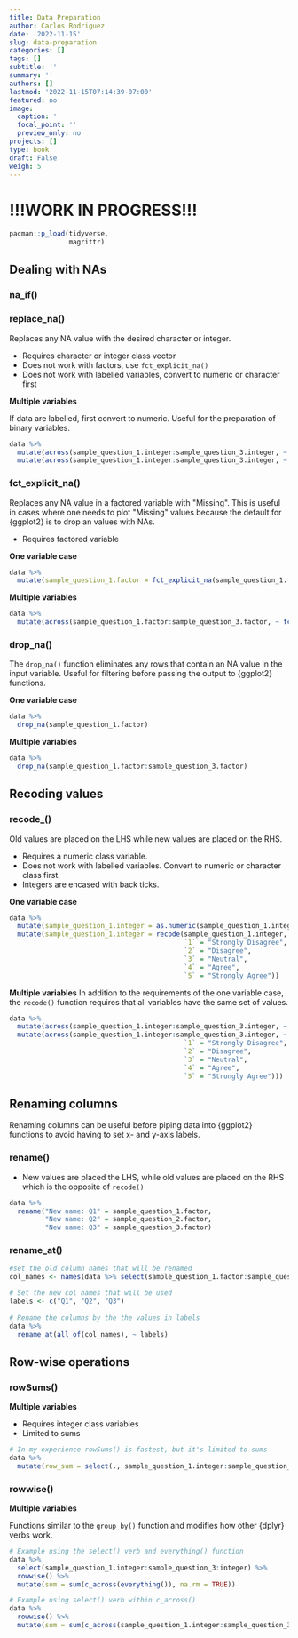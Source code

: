 ```yaml
---
title: Data Preparation
author: Carlos Rodriguez
date: '2022-11-15'
slug: data-preparation
categories: []
tags: []
subtitle: ''
summary: ''
authors: []
lastmod: '2022-11-15T07:14:39-07:00'
featured: no
image:
  caption: ''
  focal_point: ''
  preview_only: no
projects: []
type: book
draft: False
weigh: 5
---
```


# !!!WORK IN PROGRESS!!!

```r
pacman::p_load(tidyverse,
               magrittr)
```



## Dealing with NAs


### na_if()

### replace_na()
Replaces any NA value with the desired character or integer.
- Requires character or integer class vector
- Does not work with factors, use `fct_explicit_na()` 
- Does not work with labelled variables, convert to numeric or character first

**Multiple variables**

If data are labelled, first convert to numeric. Useful for the preparation of binary variables.

```r
data %>%
  mutate(across(sample_question_1.integer:sample_question_3.integer, ~ as.numeric(.))) %>% #convert to numeric or character if variables are labelled
  mutate(across(sample_question_1.integer:sample_question_3.integer, ~ replace_na(., 0)))
```


### fct_explicit_na()
Replaces any NA value in a factored variable with "Missing". This is useful in cases where one needs to plot "Missing" values because the default for {ggplot2} is to drop an values with NAs.

- Requires factored variable

**One variable case**

```r
data %>% 
  mutate(sample_question_1.factor = fct_explicit_na(sample_question_1.factor, "Missing"))
```

**Multiple variables**

```r
data %>% 
  mutate(across(sample_question_1.factor:sample_question_3.factor, ~ fct_explicit_na(., "Missing")))
```

### drop_na()
The `drop_na()` function eliminates any rows that contain an NA value in the input variable. Useful for filtering before passing the output to {ggplot2} functions.

**One variable case**

```r
data %>%
  drop_na(sample_question_1.factor)
```

**Multiple variables**

```r
data %>%
  drop_na(sample_question_1.factor:sample_question_3.factor)
```


## Recoding values
### recode_()
Old values are placed on the LHS while new values are placed on the RHS.
- Requires a numeric class variable. 
- Does not work with labelled variables. Convert to numeric or character class first.
- Integers are encased with back ticks.

**One variable case**

```r
data %>%
  mutate(sample_question_1.integer = as.numeric(sample_question_1.integer)) %>% #convert to numeric or character if variables are labelled
  mutate(sample_question_1.integer = recode(sample_question_1.integer,
                                            `1` = "Strongly Disagree", 
                                            `2` = "Disagree",
                                            `3` = "Neutral",
                                            `4` = "Agree",
                                            `5` = "Strongly Agree"))            
```


**Multiple variables**
In addition to the requirements of the one variable case, the `recode()` function requires that all variables have the same set of values.

```r
data %>%
  mutate(across(sample_question_1.integer:sample_question_3.integer, ~ as.numeric(.))) %>%
  mutate(across(sample_question_1.integer:sample_question_3.integer, ~ recode(.,
                                            `1` = "Strongly Disagree", 
                                            `2` = "Disagree",
                                            `3` = "Neutral",
                                            `4` = "Agree",
                                            `5` = "Strongly Agree")))
```


<!-- ### ifelse() -->
<!-- ### if_else() -->
<!-- - For dates because it preserves the input type -->

<!-- ### collapse_() -->

## Renaming columns
Renaming columns can be useful before piping data into {ggplot2} functions to avoid having to set x- and y-axis labels.

### rename()
- New values are placed the LHS, while old values are placed on the RHS which is the opposite of `recode()`

```r
data %>%
  rename("New name: Q1" = sample_question_1.factor,
         "New name: Q2" = sample_question_2.factor,
         "New name: Q3" = sample_question_3.factor)
```

### rename_at()

```r
#set the old column names that will be renamed
col_names <- names(data %>% select(sample_question_1.factor:sample_question_3.factor))

# Set the new col names that will be used
labels <- c("Q1", "Q2", "Q3")
  
# Rename the columns by the the values in labels
data %>%
  rename_at(all_of(col_names), ~ labels)
```


## Row-wise operations
### rowSums()
**Multiple variables**
- Requires integer class variables
- Limited to sums

```r
# In my experience rowSums() is fastest, but it's limited to sums
data %>%
  mutate(row_sum = select(., sample_question_1.integer:sample_question_3:integer)) %>% rowSums(., na.rm = TRUE)
```

### rowwise()
**Multiple variables**

Functions similar to the `group_by()` function and modifies how other {dplyr} verbs work.

```r
# Example using the select() verb and everything() function
data %>%
  select(sample_question_1.integer:sample_question_3:integer) %>% 
  rowwise() %>% 
  mutate(sum = sum(c_across(everything()), na.rm = TRUE))

# Example using select() verb within c_across()
data %>% 
  rowwise() %>% 
  mutate(sum = sum(c_across(sample_question_1.integer:sample_question_3:integer), na.rm = TRUE))
```
